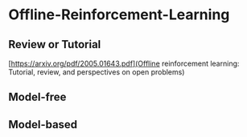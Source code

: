# Offline-Reinforcement-Learning

## Review or Tutorial
[https://arxiv.org/pdf/2005.01643.pdf](Offline reinforcement learning: Tutorial, review, and perspectives on open problems)

## Model-free

## Model-based
